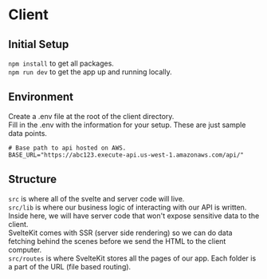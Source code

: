 # Client
## Initial Setup
`npm install` to get all packages.  
`npm run dev` to get the app up and running locally.
## Environment
Create a .env file at the root of the client directory.  
Fill in the .env with the information for your setup. These are just sample data points.
```
# Base path to api hosted on AWS.
BASE_URL="https://abc123.execute-api.us-west-1.amazonaws.com/api/"
```
## Structure
`src` is where all of the svelte and server code will live.  
`src/lib` is where our business logic of interacting with our API is written. Inside here, we will have server code that won't expose sensitive data to the client.  
SvelteKit comes with SSR (server side rendering) so we can do data fetching behind the scenes before we send the HTML to the client computer.  
`src/routes` is where SvelteKit stores all the pages of our app. Each folder is a part of the URL (file based routing).